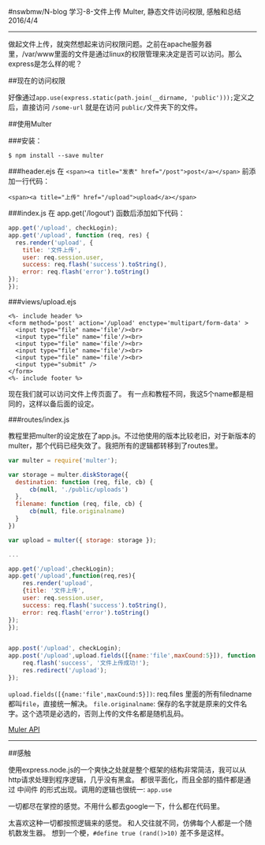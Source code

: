 #nswbmw/N-blog 学习-8-文件上传 Multer, 静态文件访问权限, 感触和总结
2016/4/4


---

做起文件上传，就突然想起来访问权限问题。之前在apache服务器里，/var/www里面的文件是通过linux的权限管理来决定是否可以访问。那么express是怎么样的呢？

##现在的访问权限

好像通过`app.use(express.static(path.join(__dirname, 'public')));`定义之后，直接访问 `/some-url` 就是在访问 `public/`文件夹下的文件。

##使用Multer

###安装：
```
$ npm install --save multer
```

###header.ejs
在 `<span><a title="发表" href="/post">post</a></span>` 前添加一行代码：
```
<span><a title="上传" href="/upload">upload</a></span>
```

###index.js
在 app.get('/logout') 函数后添加如下代码：
```js
app.get('/upload', checkLogin);
app.get('/upload', function (req, res) {
  res.render('upload', {
    title: '文件上传',
    user: req.session.user,
    success: req.flash('success').toString(),
    error: req.flash('error').toString()
});
});
```

###views/upload.ejs

```
<%- include header %>
<form method='post' action='/upload' enctype='multipart/form-data' >
  <input type="file" name='file'/><br>
  <input type="file" name='file'/><br>
  <input type="file" name='file'/><br>
  <input type="file" name='file'/><br>
  <input type="file" name='file'/><br>
  <input type="submit" />
</form>
<%- include footer %>
```

现在我们就可以访问文件上传页面了。
有一点和教程不同，我这5个name都是相同的，这样以备后面的设定。

###routes/index.js

教程里把multer的设定放在了app.js。不过他使用的版本比较老旧，对于新版本的multer，那个代码已经失效了。我把所有的逻辑都转移到了routes里。
```js
var multer = require('multer');

var storage = multer.diskStorage({
  destination: function (req, file, cb) {
      cb(null, './public/uploads')
  },
  filename: function (req, file, cb) {
      cb(null, file.originalname)
  }
})

var upload = multer({ storage: storage });

...

app.get('/upload',checkLogin);
app.get('/upload',function(req,res){
    res.render('upload',
    {title: '文件上传',
    user: req.session.user,
    success: req.flash('success').toString(),
    error: req.flash('error').toString()
});
});


app.post('/upload', checkLogin);
app.post('/upload',upload.fields([{name:'file',maxCound:5}]), function (req, res) {
    req.flash('success', '文件上传成功!');
    res.redirect('/upload');
});

```


`upload.fields([{name:'file',maxCound:5}])`:  req.files 里面的所有filedname都叫`file`，直接统一解决。
`file.originalname`: 保存的名字就是原来的文件名字。这个选项是必选的，否则上传的文件名都是随机乱码。

[Muler API](https://github.com/expressjs/multer)

---
##感触

使用express.node.js的一个爽快之处就是整个框架的结构非常简洁，我可以从http请求处理到程序逻辑，几乎没有黑盒。
都很平面化，而且全部的插件都是通过 中间件 的形式出现。调用的逻辑也很统一: `app.use`

一切都尽在掌控的感觉。不用什么都去google一下，什么都在代码里。

太喜欢这种一切都按照逻辑来的感觉。
和人交往就不同，仿佛每个人都是一个随机数发生器。
想到一个梗，`#define true (rand()>10)` 差不多是这样。


